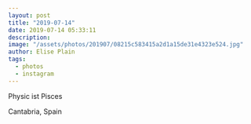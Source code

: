 ```yaml
---
layout: post
title: "2019-07-14"
date: 2019-07-14 05:33:11
description: 
image: "/assets/photos/201907/08215c583415a2d1a15de31e4323e524.jpg"
author: Elise Plain
tags: 
  - photos
  - instagram
---
```


Physic ist Pisces
<p></p>
Cantabria, Spain